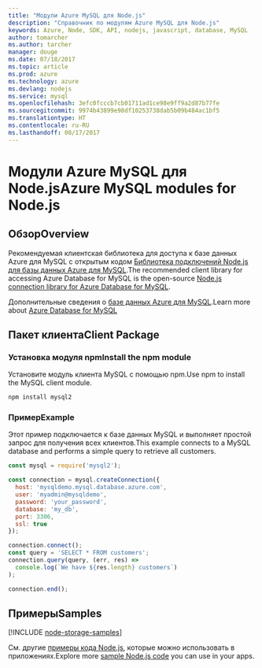 ```yaml
---
title: "Модули Azure MySQL для Node.js"
description: "Справочник по модулям Azure MySQL для Node.js"
keywords: Azure, Node, SDK, API, nodejs, javascript, database, MySQL
author: tomarcher
ms.author: tarcher
manager: douge
ms.date: 07/18/2017
ms.topic: article
ms.prod: azure
ms.technology: azure
ms.devlang: nodejs
ms.service: mysql
ms.openlocfilehash: 3efc0fcccb7cb01711ad1ce98e9ff9a2d87b77fe
ms.sourcegitcommit: 9974b43899e98df10253738dab5b09b484ac1bf5
ms.translationtype: HT
ms.contentlocale: ru-RU
ms.lasthandoff: 08/17/2017
---
```

# <a name="azure-mysql-modules-for-nodejs"></a><span data-ttu-id="dd96b-104">Модули Azure MySQL для Node.js</span><span class="sxs-lookup"><span data-stu-id="dd96b-104">Azure MySQL modules for Node.js</span></span>

## <a name="overview"></a><span data-ttu-id="dd96b-105">Обзор</span><span class="sxs-lookup"><span data-stu-id="dd96b-105">Overview</span></span>

<span data-ttu-id="dd96b-106">Рекомендуемая клиентская библиотека для доступа к базе данных Azure для MySQL с открытым кодом [Библиотека подключений Node.js для базы данных Azure для MySQL](https://github.com/sidorares/node-mysql2).</span><span class="sxs-lookup"><span data-stu-id="dd96b-106">The recommended client library for accessing Azure Database for MySQL is the open-source [Node.js connection library for Azure Database for MySQL](https://github.com/sidorares/node-mysql2).</span></span> 

<span data-ttu-id="dd96b-107">Дополнительные сведения о [базе данных Azure для MySQL](https://docs.microsoft.com/azure/MySQL/).</span><span class="sxs-lookup"><span data-stu-id="dd96b-107">Learn more about [Azure Database for MySQL](https://docs.microsoft.com/azure/MySQL/)</span></span>

## <a name="client-package"></a><span data-ttu-id="dd96b-108">Пакет клиента</span><span class="sxs-lookup"><span data-stu-id="dd96b-108">Client Package</span></span>

### <a name="install-the-npm-module"></a><span data-ttu-id="dd96b-109">Установка модуля npm</span><span class="sxs-lookup"><span data-stu-id="dd96b-109">Install the npm module</span></span>

<span data-ttu-id="dd96b-110">Установите модуль клиента MySQL с помощью npm.</span><span class="sxs-lookup"><span data-stu-id="dd96b-110">Use npm to install the MySQL client module.</span></span>

```bash
npm install mysql2
```   

### <a name="example"></a><span data-ttu-id="dd96b-111">Пример</span><span class="sxs-lookup"><span data-stu-id="dd96b-111">Example</span></span>

<span data-ttu-id="dd96b-112">Этот пример подключается к базе данных MySQL и выполняет простой запрос для получения всех клиентов.</span><span class="sxs-lookup"><span data-stu-id="dd96b-112">This example connects to a MySQL database and performs a simple query to retrieve all customers.</span></span>

```javascript
const mysql = require('mysql2');

const connection = mysql.createConnection({
  host: 'mysqldemo.mysql.database.azure.com',
  user: 'myadmin@mysqldemo',
  password: 'your_password',
  database: 'my_db',
  port: 3306,
  ssl: true
});

connection.connect();
const query = 'SELECT * FROM customers';
connection.query(query, (err, res) =>
  console.log(`We have ${res.length} customers`)
);

connection.end();
```

## <a name="samples"></a><span data-ttu-id="dd96b-113">Примеры</span><span class="sxs-lookup"><span data-stu-id="dd96b-113">Samples</span></span>

[!INCLUDE [node-storage-samples](../docs-ref-conceptual/includes/mysql-samples.md)]

<span data-ttu-id="dd96b-114">См. другие [примеры кода Node.js](https://azure.microsoft.com/resources/samples/?platform=nodejs), которые можно использовать в приложениях.</span><span class="sxs-lookup"><span data-stu-id="dd96b-114">Explore more [sample Node.js code](https://azure.microsoft.com/resources/samples/?platform=nodejs) you can use in your apps.</span></span>

